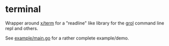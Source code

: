 # terminal

Wrapper around [x/term](https://github.com/golang/term) for a "readline" like library for
the [grol](https://github.com/grol-io/grol#grol) command line repl and others.

See [example/main.go](example/main.go) for a rather complete example/demo.
